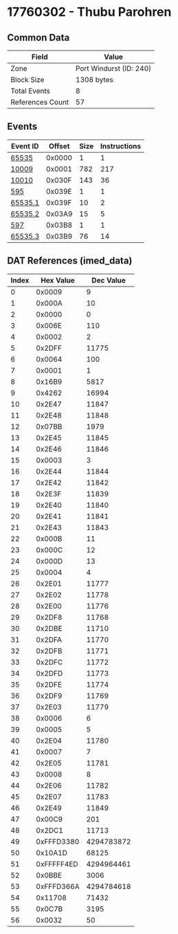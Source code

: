 # 17760302 - Thubu Parohren

## Common Data

| Field            | Value                   |
|------------------|-------------------------|
| Zone             | Port Windurst (ID: 240) |
| Block Size       | 1308 bytes              |
| Total Events     | 8                       |
| References Count | 57                      |

## Events

| Event ID                | Offset   |   Size |   Instructions |
|-------------------------|----------|--------|----------------|
| [65535](./65535.md)     | 0x0000   |      1 |              1 |
| [10009](./10009.md)     | 0x0001   |    782 |            217 |
| [10010](./10010.md)     | 0x030F   |    143 |             36 |
| [595](./595.md)         | 0x039E   |      1 |              1 |
| [65535.1](./65535.1.md) | 0x039F   |     10 |              2 |
| [65535.2](./65535.2.md) | 0x03A9   |     15 |              5 |
| [597](./597.md)         | 0x03B8   |      1 |              1 |
| [65535.3](./65535.3.md) | 0x03B9   |     76 |             14 |

## DAT References (imed_data)

|   Index | Hex Value   |   Dec Value |
|---------|-------------|-------------|
|       0 | 0x0009      |           9 |
|       1 | 0x000A      |          10 |
|       2 | 0x0000      |           0 |
|       3 | 0x006E      |         110 |
|       4 | 0x0002      |           2 |
|       5 | 0x2DFF      |       11775 |
|       6 | 0x0064      |         100 |
|       7 | 0x0001      |           1 |
|       8 | 0x16B9      |        5817 |
|       9 | 0x4262      |       16994 |
|      10 | 0x2E47      |       11847 |
|      11 | 0x2E48      |       11848 |
|      12 | 0x07BB      |        1979 |
|      13 | 0x2E45      |       11845 |
|      14 | 0x2E46      |       11846 |
|      15 | 0x0003      |           3 |
|      16 | 0x2E44      |       11844 |
|      17 | 0x2E42      |       11842 |
|      18 | 0x2E3F      |       11839 |
|      19 | 0x2E40      |       11840 |
|      20 | 0x2E41      |       11841 |
|      21 | 0x2E43      |       11843 |
|      22 | 0x000B      |          11 |
|      23 | 0x000C      |          12 |
|      24 | 0x000D      |          13 |
|      25 | 0x0004      |           4 |
|      26 | 0x2E01      |       11777 |
|      27 | 0x2E02      |       11778 |
|      28 | 0x2E00      |       11776 |
|      29 | 0x2DF8      |       11768 |
|      30 | 0x2DBE      |       11710 |
|      31 | 0x2DFA      |       11770 |
|      32 | 0x2DFB      |       11771 |
|      33 | 0x2DFC      |       11772 |
|      34 | 0x2DFD      |       11773 |
|      35 | 0x2DFE      |       11774 |
|      36 | 0x2DF9      |       11769 |
|      37 | 0x2E03      |       11779 |
|      38 | 0x0006      |           6 |
|      39 | 0x0005      |           5 |
|      40 | 0x2E04      |       11780 |
|      41 | 0x0007      |           7 |
|      42 | 0x2E05      |       11781 |
|      43 | 0x0008      |           8 |
|      44 | 0x2E06      |       11782 |
|      45 | 0x2E07      |       11783 |
|      46 | 0x2E49      |       11849 |
|      47 | 0x00C9      |         201 |
|      48 | 0x2DC1      |       11713 |
|      49 | 0xFFFD3380  |  4294783872 |
|      50 | 0x10A1D     |       68125 |
|      51 | 0xFFFFF4ED  |  4294964461 |
|      52 | 0x0BBE      |        3006 |
|      53 | 0xFFFD366A  |  4294784618 |
|      54 | 0x11708     |       71432 |
|      55 | 0x0C7B      |        3195 |
|      56 | 0x0032      |          50 |
